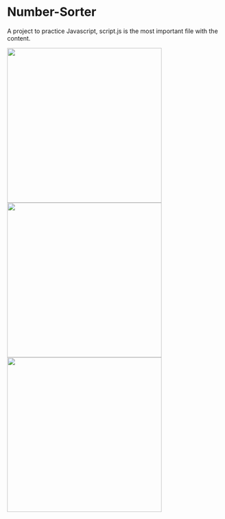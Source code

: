 # Number-Sorter
A project to practice Javascript, script.js is the most important file with the content.

<img height="360em" src="https://github.com/GiovaniDamian/Number-Sorter/assets/60575219/720b0418-cf3a-47f8-9b95-6c69e990c24c"/></br>
<img height="360em" src="https://github.com/GiovaniDamian/Number-Sorter/assets/60575219/7fa9e328-7f20-4e71-ac1b-94a570f21f6a"/></br>
<img height="360em" src="https://github.com/GiovaniDamian/Number-Sorter/assets/60575219/4d4bb853-45c5-48f5-90f3-4cb4c3a69785"/>
